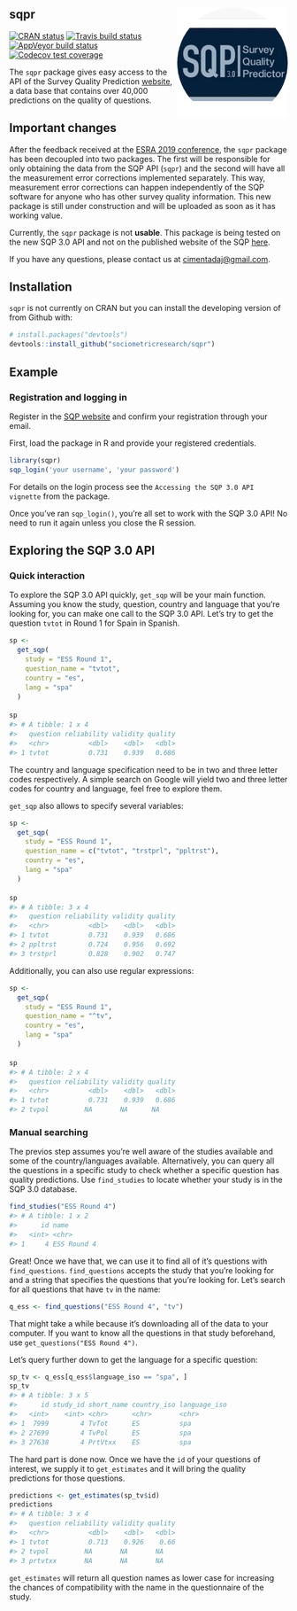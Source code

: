 
## sqpr <img src="man/figures/sqpr_logo.png" align="right" width="200" height="200" />

[![CRAN
status](https://www.r-pkg.org/badges/version/sqpr)](https://cran.r-project.org/package=sqpr)
[![Travis build
status](https://travis-ci.org/sociometricresearch/sqpr.svg?branch=master)](https://travis-ci.org/sociometricresearch/sqpr)
[![AppVeyor build
status](https://ci.appveyor.com/api/projects/status/github/sociometricresearch/sqpr?branch=master&svg=true)](https://ci.appveyor.com/project/cimentadaj/sqpr)
[![Codecov test
coverage](https://codecov.io/gh/sociometricresearch/sqpr/branch/master/graph/badge.svg)](https://codecov.io/gh/sociometricresearch/sqpr?branch=master)

The `sqpr` package gives easy access to the API of the Survey Quality
Prediction [website](http://sqp.upf.edu/), a data base that contains
over 40,000 predictions on the quality of questions.

## Important changes

After the feedback received at the [ESRA 2019
conference](https://www.europeansurveyresearch.org/conferences/overview),
the `sqpr` package has been decoupled into two packages. The first will
be responsible for only obtaining the data from the SQP API (`sqpr`) and
the second will have all the measurement error corrections implemented
separately. This way, measurement error corrections can happen
independently of the SQP software for anyone who has other survey
quality information. This new package is still under construction and
will be uploaded as soon as it has working value.

Currently, the `sqpr` package is not **usable**. This package is being
tested on the new SQP 3.0 API and not on the published website of the
SQP [here](http://sqp.upf.edu/).

If you have any questions, please contact us at <cimentadaj@gmail.com>.

## Installation

`sqpr` is not currently on CRAN but you can install the developing
version of from Github with:

``` r
# install.packages("devtools")
devtools::install_github("sociometricresearch/sqpr")
```

## Example

### Registration and logging in

Register in the [SQP website](http://sqp.upf.edu/accounts/register/) and
confirm your registration through your email.

First, load the package in R and provide your registered credentials.

``` r
library(sqpr)
sqp_login('your username', 'your password')
```

For details on the login process see the `Accessing the SQP 3.0 API
vignette` from the package.

Once you’ve ran `sqp_login()`, you’re all set to work with the SQP 3.0
API\! No need to run it again unless you close the R session.

## Exploring the SQP 3.0 API

### Quick interaction

To explore the SQP 3.0 API quickly, `get_sqp` will be your main
function. Assuming you know the study, question, country and language
that you’re looking for, you can make one call to the SQP 3.0 API. Let’s
try to get the question `tvtot` in Round 1 for Spain in Spanish.

``` r
sp <-
  get_sqp(
    study = "ESS Round 1",
    question_name = "tvtot",
    country = "es",
    lang = "spa"
  )

sp
#> # A tibble: 1 x 4
#>   question reliability validity quality
#>   <chr>          <dbl>    <dbl>   <dbl>
#> 1 tvtot          0.731    0.939   0.686
```

The country and language specification need to be in two and three
letter codes respectively. A simple search on Google will yield two and
three letter codes for country and language, feel free to explore them.

`get_sqp` also allows to specify several variables:

``` r
sp <-
  get_sqp(
    study = "ESS Round 1",
    question_name = c("tvtot", "trstprl", "ppltrst"),
    country = "es",
    lang = "spa"
  )

sp
#> # A tibble: 3 x 4
#>   question reliability validity quality
#>   <chr>          <dbl>    <dbl>   <dbl>
#> 1 tvtot          0.731    0.939   0.686
#> 2 ppltrst        0.724    0.956   0.692
#> 3 trstprl        0.828    0.902   0.747
```

Additionally, you can also use regular expressions:

``` r
sp <-
  get_sqp(
    study = "ESS Round 1",
    question_name = "^tv",
    country = "es",
    lang = "spa"
  )

sp
#> # A tibble: 2 x 4
#>   question reliability validity quality
#>   <chr>          <dbl>    <dbl>   <dbl>
#> 1 tvtot          0.731    0.939   0.686
#> 2 tvpol         NA       NA      NA
```

### Manual searching

The previos step assumes you’re well aware of the studies available and
some of the country/languages available. Alternatively, you can query
all the questions in a specific study to check whether a specific
question has quality predictions. Use `find_studies` to locate whether
your study is in the SQP 3.0 database.

``` r
find_studies("ESS Round 4")
#> # A tibble: 1 x 2
#>      id name       
#>   <int> <chr>      
#> 1     4 ESS Round 4
```

Great\! Once we have that, we can use it to find all of it’s questions
with `find_questions`. `find_questions` accepts the study that you’re
looking for and a string that specifies the questions that you’re
looking for. Let’s search for all questions that have `tv` in the name:

``` r
q_ess <- find_questions("ESS Round 4", "tv")
```

That might take a while because it’s downloading all of the data to your
computer. If you want to know all the questions in that study
beforehand, use `get_questions("ESS Round 4")`.

Let’s query further down to get the language for a specific question:

``` r
sp_tv <- q_ess[q_ess$language_iso == "spa", ]
sp_tv
#> # A tibble: 3 x 5
#>      id study_id short_name country_iso language_iso
#>   <int>    <int> <chr>      <chr>       <chr>       
#> 1  7999        4 TvTot      ES          spa         
#> 2 27699        4 TvPol      ES          spa         
#> 3 27638        4 PrtVtxx    ES          spa
```

The hard part is done now. Once we have the `id` of your questions of
interest, we supply it to `get_estimates` and it will bring the quality
predictions for those questions.

``` r
predictions <- get_estimates(sp_tv$id)
predictions
#> # A tibble: 3 x 4
#>   question reliability validity quality
#>   <chr>          <dbl>    <dbl>   <dbl>
#> 1 tvtot          0.713    0.926    0.66
#> 2 tvpol         NA       NA       NA   
#> 3 prtvtxx       NA       NA       NA
```

`get_estimates` will return all question names as lower case for
increasing the chances of compatibility with the name in the
questionnaire of the study.
